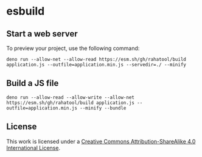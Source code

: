 # esbuild
## Start a web server
To preview your project, use the following command:
```shell
deno run --allow-net --allow-read https://esm.sh/gh/rahatool/build application.js --outfile=application.min.js --servedir=./ --minify
```

## Build a JS file
```shell
deno run --allow-read --allow-write --allow-net https://esm.sh/gh/rahatool/build application.js --outfile=application.min.js --minify --bundle
```

## License
This work is licensed under a
[Creative Commons Attribution-ShareAlike 4.0 International License](http://creativecommons.org/licenses/by-sa/4.0/).